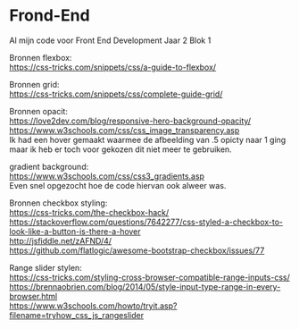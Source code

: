 # Frond-End <br/>
Al mijn code voor Front End Development Jaar 2 Blok 1 <br/>


Bronnen flexbox: <br/>
https://css-tricks.com/snippets/css/a-guide-to-flexbox/ <br/>

Bronnen grid: <br/>
https://css-tricks.com/snippets/css/complete-guide-grid/ <br/>

Bronnen opacit:<br/>
https://love2dev.com/blog/responsive-hero-background-opacity/ <br/>
https://www.w3schools.com/css/css_image_transparency.asp <br/>
Ik had een hover gemaakt waarmee de afbeelding van .5 opicty naar 1 ging maar ik heb er toch voor gekozen dit niet meer te gebruiken. <br/>


gradient background: <br/>
https://www.w3schools.com/css/css3_gradients.asp <br/>
Even snel opgezocht hoe de code hiervan ook alweer was. <br/>


Bronnen checkbox styling: <br/>
https://css-tricks.com/the-checkbox-hack/ <br/>
https://stackoverflow.com/questions/7642277/css-styled-a-checkbox-to-look-like-a-button-is-there-a-hover <br/>
http://jsfiddle.net/zAFND/4/ <br/>
https://github.com/flatlogic/awesome-bootstrap-checkbox/issues/77 <br/>



Range slider stylen:<br/>
https://css-tricks.com/styling-cross-browser-compatible-range-inputs-css/ <br/>
https://brennaobrien.com/blog/2014/05/style-input-type-range-in-every-browser.html <br/>
https://www.w3schools.com/howto/tryit.asp?filename=tryhow_css_js_rangeslider <br/>

